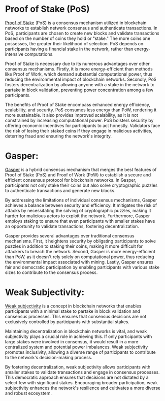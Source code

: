 # Proof of Stake (PoS)

[Proof of Stake](https://ethereum.org/en/developers/docs/consensus-mechanisms/pos/) (PoS) is a consensus mechanism utilized in blockchain networks to establish network consensus and authenticate transactions. In PoS, participants are chosen to create new blocks and validate transactions based on the number of coins they hold or "stake." The more coins one possesses, the greater their likelihood of selection. PoS depends on participants having a financial stake in the network, rather than energy-intensive computations.

Proof of Stake is necessary due to its numerous advantages over other consensus mechanisms. Firstly, it is more energy-efficient than methods like Proof of Work, which demand substantial computational power, thus reducing the environmental impact of blockchain networks. Secondly, PoS fosters decentralization by allowing anyone with a stake in the network to partake in block validation, preventing power concentration among a few participants.

The benefits of Proof of Stake encompass enhanced energy efficiency, scalability, and security. PoS consumes less energy than PoW, rendering it more sustainable. It also provides improved scalability, as it is not constrained by increasing computational power. PoS bolsters security by offering economic incentives for participants to act honestly. Validators face the risk of losing their staked coins if they engage in malicious activities, deterring fraud and ensuring the network's integrity.


# Gasper:

[Gasper](https://ethereum.org/en/developers/docs/consensus-mechanisms/pos/gasper/) is a hybrid consensus mechanism that merges the best features of Proof of Stake (PoS) and Proof of Work (PoW) to establish a secure and efficient consensus protocol for blockchain networks. In Gasper, participants not only stake their coins but also solve cryptographic puzzles to authenticate transactions and generate new blocks.

By addressing the limitations of individual consensus mechanisms, Gasper achieves a balance between security and efficiency. It mitigates the risk of attacks by necessitating the solving of cryptographic puzzles, making it harder for malicious actors to exploit the network. Furthermore, Gasper employs staking to ensure that even participants with smaller stakes have an opportunity to validate transactions, fostering decentralization.

Gasper provides several advantages over traditional consensus mechanisms. First, it heightens security by obligating participants to solve puzzles in addition to staking their coins, making it more difficult for attackers to breach the network. Second, Gasper is more energy-efficient than PoW, as it doesn't rely solely on computational power, thus reducing the environmental impact associated with mining. Lastly, Gasper ensures fair and democratic participation by enabling participants with various stake sizes to contribute to the consensus process.

# Weak Subjectivity:

[Weak subjectivity](https://ethereum.org/en/developers/docs/consensus-mechanisms/pos/weak-subjectivity/) is a concept in blockchain networks that enables participants with a minimal stake to partake in block validation and consensus processes. This ensures that consensus decisions are not exclusively controlled by participants with substantial stakes.

Maintaining decentralization in blockchain networks is vital, and weak subjectivity plays a crucial role in achieving this. If only participants with large stakes were involved in consensus, it would result in a more centralized system and potential power imbalances. Weak subjectivity promotes inclusivity, allowing a diverse range of participants to contribute to the network's decision-making process.

By fostering decentralization, weak subjectivity allows participants with smaller stakes to validate transactions and engage in consensus processes. This democratic approach ensures that decisions are not dictated by a select few with significant stakes. Encouraging broader participation, weak subjectivity enhances the network's resilience and cultivates a more diverse and robust ecosystem.
